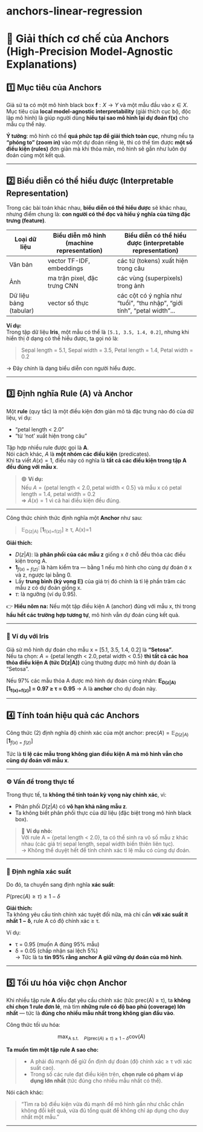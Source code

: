 # anchors-linear-regression

# 🧩 Giải thích cơ chế của Anchors (High-Precision Model-Agnostic Explanations)

## 1️⃣ Mục tiêu của Anchors  

Giả sử ta có một mô hình black box $\mathbf{f}: X \to Y$ và một mẫu đầu vào $x \in X$.  
Mục tiêu của **local model-agnostic interpretability** (giải thích cục bộ, độc lập mô hình) là giúp người dùng **hiểu tại sao mô hình lại dự đoán f(x)** cho mẫu cụ thể này.  

**Ý tưởng**: mô hình có thể **quá phức tạp để giải thích toàn cục**, nhưng nếu ta **“phóng to” (zoom in)** vào một dự đoán riêng lẻ, thì có thể tìm được **một số điều kiện (rules)** đơn giản mà khi thỏa mãn, mô hình sẽ gần như luôn dự đoán cùng một kết quả.

---

## 2️⃣ Biểu diễn có thể hiểu được (Interpretable Representation)

Trong các bài toán khác nhau, **biểu diễn có thể hiểu được** sẽ khác nhau, nhưng điểm chung là: **con người có thể đọc và hiểu ý nghĩa của từng đặc trưng (feature)**.

| Loại dữ liệu | Biểu diễn mô hình (machine representation) | Biểu diễn có thể hiểu được (interpretable representation) |
|--------------|---------------------------------------------|-------------------------------------------------------------|
| Văn bản | vector TF-IDF, embeddings | các từ (tokens) xuất hiện trong câu |
| Ảnh | ma trận pixel, đặc trưng CNN | các vùng (superpixels) trong ảnh |
| Dữ liệu bảng (tabular) | vector số thực | các cột có ý nghĩa như “tuổi”, “thu nhập”, “giới tính”, “petal width”... |

**Ví dụ:**  
Trong tập dữ liệu **Iris**, một mẫu có thể là `[5.1, 3.5, 1.4, 0.2]`, nhưng khi hiển thị ở dạng có thể hiểu được, ta gọi nó là:  
> Sepal length = 5.1, Sepal width = 3.5, Petal length = 1.4, Petal width = 0.2  

→ Đây chính là dạng biểu diễn con người hiểu được.

---

## 3️⃣ Định nghĩa Rule (A) và Anchor  

Một **rule** (quy tắc) là một điều kiện đơn giản mô tả đặc trưng nào đó của dữ liệu, ví dụ:  
- “petal length < 2.0”  
- “từ ‘not’ xuất hiện trong câu”  

Tập hợp nhiều rule được gọi là **A**.  
Nói cách khác, $A$ là **một nhóm các điều kiện** (predicates).  
Khi ta viết $A(x) = 1$, điều này có nghĩa là **tất cả các điều kiện trong tập A đều đúng với mẫu x**.  

> 🟢 **Ví dụ:**  
> Nếu $A = \{\text{petal length < 2.0}, \text{petal width < 0.5}\}$ 
> và mẫu x có petal length = 1.4, petal width = 0.2  
> ⇒ $A(x) = 1$ vì cả hai điều kiện đều đúng.

---

Công thức chính thức định nghĩa một **Anchor** như sau:

> 𝔼<sub>D(z|A)</sub> [<b>1</b><sub>f(x)=f(z)</sub>] ≥ τ, A(x)=1

**Giải thích:**
- $D(z|A)$: là **phân phối của các mẫu z** giống x ở chỗ đều thỏa các điều kiện trong A.
- $\mathbf{1}_{f(x)=f(z)}$: là hàm kiểm tra — bằng 1 nếu mô hình cho cùng dự đoán ở x và z, ngược lại bằng 0.
- Lấy **trung bình (kỳ vọng 𝔼)** của giá trị đó chính là tỉ lệ phần trăm các mẫu z có dự đoán giống x.
- $\tau$: là ngưỡng (ví dụ 0.95).

👉 **Hiểu nôm na:** Nếu một tập điều kiện A (anchor) đúng với mẫu x, thì trong **hầu hết các trường hợp tương tự**, mô hình vẫn dự đoán cùng kết quả.

---

### 🌸 Ví dụ với Iris
Giả sử mô hình dự đoán cho mẫu x = [5.1, 3.5, 1.4, 0.2] là **“Setosa”**.  
Nếu ta chọn:
$A = \{\text{petal length < 2.0}, \text{petal width < 0.5}\}$
**thì tất cả các hoa thỏa điều kiện A (tức D(z|A))** cũng thường được mô hình dự đoán là “Setosa”.

Nếu 97% các mẫu thỏa A được mô hình dự đoán cùng nhãn:
**𝔼<sub>D(z|A)</sub>[<b>1</b><sub>f(x)=f(z)</sub>] = 0.97 ≥ τ = 0.95**
→ A là **anchor** cho dự đoán này.

---

## 4️⃣ Tính toán hiệu quả các Anchors  

Công thức (2) định nghĩa độ chính xác của một anchor:
$\text{prec}(A) = \mathbb{E}_{D(z|A)} [\mathbf{1}_{f(x)=f(z)}]$

Tức là **tỉ lệ các mẫu trong không gian điều kiện A mà mô hình vẫn cho cùng dự đoán với mẫu x**.

---

### ⚙️ Vấn đề trong thực tế  

Trong thực tế, ta **không thể tính toán kỳ vọng này chính xác**, vì:
- Phân phối $D(z|A)$ có **vô hạn khả năng mẫu z**.  
- Ta không biết phân phối thực của dữ liệu (đặc biệt trong mô hình black box).  

> 🔹 **Ví dụ nhỏ:**  
> Với rule A = {petal length < 2.0}, ta có thể sinh ra vô số mẫu z khác nhau (các giá trị sepal length, sepal width biến thiên liên tục).  
> → Không thể duyệt hết để tính chính xác tỉ lệ mẫu có cùng dự đoán.

---

### 🔢 Định nghĩa xác suất  

Do đó, ta chuyển sang định nghĩa **xác suất**:

$P(\text{prec}(A) \ge \tau) \ge 1 - \delta$

**Giải thích:**  
Ta không yêu cầu tính chính xác tuyệt đối nữa, mà chỉ cần **với xác suất ít nhất 1 − δ**, rule A có độ chính xác ≥ τ.  

Ví dụ:  
- τ = 0.95 (muốn A đúng 95% mẫu)  
- δ = 0.05 (chấp nhận sai lệch 5%)  
→ Tức là ta **tin 95% rằng anchor A giữ vững dự đoán của mô hình**.

---

## 5️⃣ Tối ưu hóa việc chọn Anchor  

Khi nhiều tập rule **A** đều đạt yêu cầu chính xác (tức prec(A) ≥ τ), ta **không chỉ chọn 1 rule đơn lẻ**, mà tìm **những rule có độ bao phủ (coverage) lớn nhất** — tức là **đúng cho nhiều mẫu nhất trong không gian đầu vào**.

Công thức tối ưu hóa:

$$\max_{\text{A s.t.} \quad P(\text{prec}(A) \geq \tau) \geq 1 - \delta} \text{cov}(A)$$

**Ta muốn **tìm một tập rule A** sao cho:**  
> - A phải đủ mạnh để giữ ổn định dự đoán (độ chính xác ≥ τ với xác suất cao).  
> - Trong số các rule đạt điều kiện trên, **chọn rule có phạm vi áp dụng lớn nhất** (tức đúng cho nhiều mẫu nhất có thể).  

Nói cách khác:  
> “Tìm ra bộ điều kiện vừa đủ mạnh để mô hình gần như chắc chắn không đổi kết quả, vừa đủ tổng quát để không chỉ áp dụng cho duy nhất một mẫu.”

---
